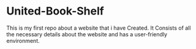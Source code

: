 # United-Book-Shelf
This is my first repo about a website that i have Created. It Consists of all the necessary details about the website and has a user-friendly environment.
